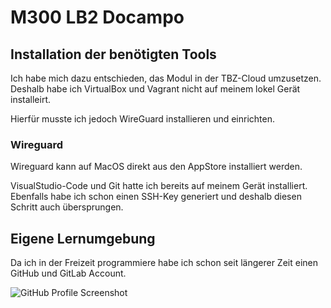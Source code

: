 # M300 LB2 Docampo

## Installation der benötigten Tools

Ich habe mich dazu entschieden, das Modul in der TBZ-Cloud umzusetzen. Deshalb habe ich VirtualBox und Vagrant nicht auf meinem lokel Gerät installeirt.

Hierfür musste ich jedoch WireGuard installieren und einrichten.

### Wireguard

Wireguard kann auf MacOS direkt aus den AppStore installiert werden.



VisualStudio-Code und Git hatte ich bereits auf meinem Gerät installiert.
Ebenfalls habe ich schon einen SSH-Key generiert und deshalb diesen Schritt auch übersprungen.

## Eigene Lernumgebung

Da ich in der Freizeit programmiere habe ich schon seit längerer Zeit einen GitHub und GitLab Account.

![GitHub Profile Screenshot](https://github.com/SayHeyD/M300-LB2/blob/master/Bildschirmfoto%202020-08-19%20um%2010.06.45.png "GitHub Profile Screenshot")

